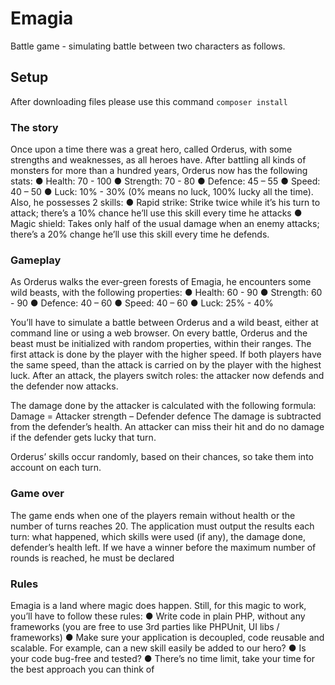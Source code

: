 # Emagia
Battle game - simulating battle between two characters as follows.

## Setup
After downloading files please use this command ```composer install```

### The story
Once upon a time there was a great hero, called Orderus, with some strengths and weaknesses, as all heroes have.
After battling all kinds of monsters for more than a hundred years, Orderus now has the following stats:
● Health: 70 - 100 ● Strength: 70 - 80 ● Defence: 45 – 55 ● Speed: 40 – 50
● Luck: 10% - 30% (0% means no luck, 100% lucky all the time). Also, he possesses 2 skills:
● Rapid strike: Strike twice while it’s his turn to attack; there’s a 10% chance he’ll use this skill every time he attacks
● Magic shield: Takes only half of the usual damage when an enemy attacks; there’s a 20% change he’ll use this skill every time he defends.

### Gameplay
As Orderus walks the ever-green forests of Emagia, he encounters some wild beasts, with the following properties:
● Health: 60 - 90
● Strength: 60 - 90 ● Defence: 40 – 60 ● Speed: 40 – 60
● Luck: 25% - 40%

You’ll have to simulate a battle between Orderus and a wild beast, either at command line or using a web browser. On every battle, Orderus and the beast must be initialized with random properties, within their ranges.
The first attack is done by the player with the higher speed. If both players have the same speed, than the attack is carried on by the player with the highest luck. After an attack, the players switch roles: the attacker now defends and the defender now attacks.

The damage done by the attacker is calculated with the following formula:
Damage = Attacker strength – Defender defence
The damage is subtracted from the defender’s health. An attacker can miss their hit and do no damage if the defender gets lucky that turn.

Orderus’ skills occur randomly, based on their chances, so take them into account on each turn.

### Game over
The game ends when one of the players remain without health or the number of turns reaches 20. The application must output the results each turn: what happened, which skills were used (if any), the damage done, defender’s health left.
If we have a winner before the maximum number of rounds is reached, he must be declared

### Rules
Emagia is a land where magic does happen. Still, for this magic to work, you’ll have to follow these rules:
● Write code in plain PHP, without any frameworks (you are free to use 3rd parties like PHPUnit, UI libs / frameworks)
● Make sure your application is decoupled, code reusable and scalable. For example, can a new skill easily be added to our hero?
● Is your code bug-free and tested?
● There’s no time limit, take your time for the best approach you can think of

